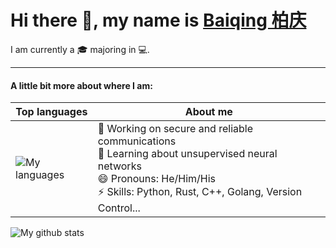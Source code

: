 # Hi there 👋, my name is [Baiqing 柏庆](https://skylantern.social)

I am currently a 🎓 majoring in 💻.

---
#### A little bit more about where I am:

| Top languages   | About me |
| -------- | ----------- |
|![My languages](https://github-readme-stats.vercel.app/api/top-langs/?username=BaiqingL) |🔭 Working on secure and reliable communications<br>🌱 Learning about unsupervised neural networks<br>😄 Pronouns: He/Him/His<br>⚡ Skills: Python, Rust, C++, Golang, Version Control...|

![My github stats](https://github-readme-stats.vercel.app/api?username=BaiqingL&show_icons=true)
